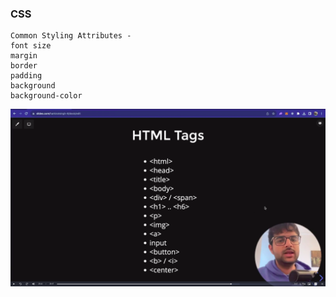 ### CSS 

~~~
Common Styling Attributes - 
font size 
margin 
border
padding 
background 
background-color 

~~~

![Common Css Attributes](image.png)

